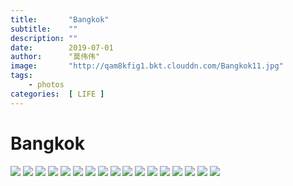 ```yaml
---
title:       "Bangkok"
subtitle:    ""
description: ""
date:        2019-07-01
author:      "莫伟伟"
image:       "http://qam8kfig1.bkt.clouddn.com/Bangkok11.jpg"
tags:
    - photos
categories:  [ LIFE ]
---
```


# Bangkok

![](http://qam8kfig1.bkt.clouddn.com/Bangkok5.jpg?imageMogr/auto-orient)
![](http://qam8kfig1.bkt.clouddn.com/Bangkok6.jpg?imageMogr/auto-orient)
![](http://qam8kfig1.bkt.clouddn.com/Bangkok12.jpg?imageMogr/auto-orient)
![](http://qam8kfig1.bkt.clouddn.com/Bangkok10.jpg?imageMogr/auto-orient)
![](http://qam8kfig1.bkt.clouddn.com/Bangkok1.jpg)
![](http://qam8kfig1.bkt.clouddn.com/Bangkok2.jpg)
![](http://qam8kfig1.bkt.clouddn.com/Bangkok4.jpg)
![](http://qam8kfig1.bkt.clouddn.com/Bangkok3.jpg)
![](http://qam8kfig1.bkt.clouddn.com/Bangkok7.jpg)
![](http://qam8kfig1.bkt.clouddn.com/Bangkok8.jpg)
![](http://qam8kfig1.bkt.clouddn.com/Bangkok9.jpg)
![](http://qam8kfig1.bkt.clouddn.com/Bangkok14.jpg)
![](http://qam8kfig1.bkt.clouddn.com/Bangkok11.jpg)
![](http://qam8kfig1.bkt.clouddn.com/Bangkok17.jpg)
![](http://qam8kfig1.bkt.clouddn.com/Bangkok13.jpg)
![](http://qam8kfig1.bkt.clouddn.com/Bangkok18.jpg)
![](http://qam8kfig1.bkt.clouddn.com/Bangkok15.jpg)
